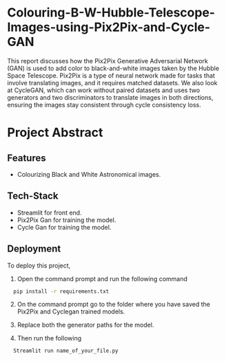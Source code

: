 # Colouring-B-W-Hubble-Telescope-Images-using-Pix2Pix-and-Cycle-GAN

This report discusses how the Pix2Pix Generative Adversarial Network (GAN) is used to add color to black-and-white images taken by the Hubble Space Telescope. Pix2Pix is a type of neural network made for tasks that involve translating images, and it requires matched datasets. We also look at CycleGAN, which can work without paired datasets and uses two generators and two discriminators to translate images in both directions, ensuring the images stay consistent through cycle consistency loss.

# Project Abstract

## Features

- Colourizing Black and White Astronomical images.


## Tech-Stack

- Streamlit for front end.
- Pix2Pix Gan for training the model.
- Cycle Gan for training the model.


## Deployment

To deploy this project,

1. Open the command prompt and run the following command

```bash
  pip install -r requirements.txt
```
2. On the command prompt go to the folder where you have saved the Pix2Pix and Cyclegan trained models.

3. Replace both the generator paths for the model.

3. Then run the following

```bash
  Streamlit run name_of_your_file.py
